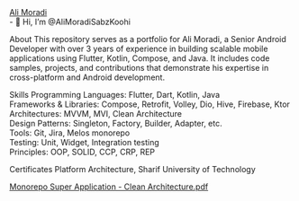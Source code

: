 <div class="badge-base LI-profile-badge" data-locale="en_US" data-size="medium" data-theme="dark" data-type="HORIZONTAL" data-vanity="alimoradisb" data-version="v1"><a class="badge-base__link LI-simple-link" href="https://ir.linkedin.com/in/alimoradisb?trk=profile-badge">Ali Moradi</a></div>
- 👋 Hi, I’m @AliMoradiSabzKoohi

About
This repository serves as a portfolio for Ali Moradi, a Senior Android Developer with over 3 years of experience in building scalable mobile applications using Flutter, Kotlin, Compose, and Java. It includes code samples, projects, and contributions that demonstrate his expertise in cross-platform and Android development.

Skills
Programming Languages: Flutter, Dart, Kotlin, Java  
Frameworks & Libraries: Compose, Retrofit, Volley, Dio, Hive, Firebase, Ktor  
Architectures: MVVM, MVI, Clean Architecture  
Design Patterns: Singleton, Factory, Builder, Adapter, etc.  
Tools: Git, Jira, Melos monorepo  
Testing: Unit, Widget, Integration testing  
Principles: OOP, SOLID, CCP, CRP, REP

Certificates
Platform Architecture, Sharif University of Technology  
<!---
AliMoradiSabzKoohi/AliMoradiSabzKoohi is a ✨ special ✨ repository because its `README.md` (this file) appears on your GitHub profile.
You can click the Preview link to take a look at your changes.
--->
[Monorepo Super Application - Clean Architecture.pdf](https://github.com/user-attachments/files/20273198/Monorepo.Super.Application.-.Clean.Architecture.pdf)
